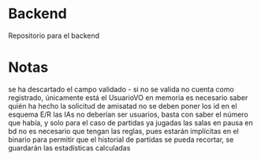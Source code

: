 # Backend
Repositorio para el backend

# Notas
se ha descartado el campo validado - si no se valida no cuenta como registrado, únicamente está el UsuarioVO en memoria
es necesario saber quién ha hecho la solicitud de amisatad
no se deben poner los id en el esquema E/R
las IAs no deberían ser usuarios, basta con saber el número que había, y solo para el caso de partidas ya jugadas
las salas en pausa en bd no es necesario que tengan las reglas, pues estarán implícitas en el binario
para permitir que el historial de partidas se pueda recortar, se guardarán las estadísticas calculadas